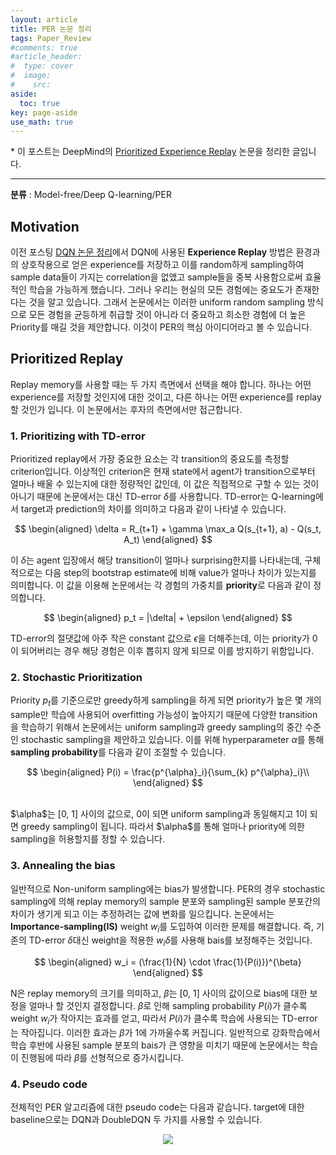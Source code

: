 ```yaml
---
layout: article
title: PER 논문 정리
tags: Paper_Review
#comments: true
#article_header:
#  type: cover
#  image:
#    src:
aside:
  toc: true
key: page-aside
use_math: true
---
```


\* 이 포스트는 DeepMind의 [Prioritized Experience Replay](https://arxiv.org/pdf/1511.05952.pdf) 논문을 정리한 글입니다.

----------------------------------------------------------------------

**분류** : Model-free/Deep Q-learning/PER


## Motivation

  이전 포스팅 [DQN 논문 정리](https://Lotymuah.github.io/2022/01/04/DQN-%EB%85%BC%EB%AC%B8-%EC%A0%95%EB%A6%AC.html)에서 DQN에 사용된 **Experience Replay** 방법은 환경과의 상호작용으로 얻은 experience를 저장하고 이를 random하게 sampling하여 sample data들이 가지는 correlation을 없앴고 sample들을 중복 사용함으로써 효율적인 학습을 가능하게 했습니다. 그러나 우리는 현실의 모든 경험에는 중요도가 존재한다는 것을 알고 있습니다. 그래서 논문에서는 이러한 uniform random sampling 방식으로 모든 경험을 균등하게 취급할 것이 아니라 더 중요하고 희소한 경험에 더 높은 Priority를 매길 것을 제안합니다. 이것이 PER의 핵심 아이디어라고 볼 수 있습니다.

## Prioritized Replay

  Replay memory를 사용할 때는 두 가지 측면에서 선택을 해야 합니다. 하나는 어떤 experience를 저장할 것인지에 대한 것이고, 다른 하나는 어떤 experience를 replay할 것인가 입니다. 이 논문에서는 후자의 측면에서만 접근합니다.

### 1. Prioritizing with TD-error

  Prioritized replay에서 가장 중요한 요소는 각 transition의 중요도를 측정할 criterion입니다. 이상적인 criterion은 현재 state에서 agent가 transition으로부터 얼마나 배울 수 있는지에 대한 정량적인 값인데, 이 값은 직접적으로 구할 수 있는 것이 아니기 때문에 논문에서는 대신 TD-error $\delta$를 사용합니다. TD-error는 Q-learning에서 target과 prediction의 차이를 의미하고 다음과 같이 나타낼 수 있습니다.

$$
\begin{aligned}
\delta = R_{t+1} + \gamma \max_a Q(s_{t+1}, a) - Q(s_t, A_t)
\end{aligned}
$$

  이 $\delta$는 agent 입장에서 해당 transition이 얼마나 surprising한지를 나타내는데, 구체적으로는 다음 step의 bootstrap estimate에 비해 value가 얼마나 차이가 있는지를 의미합니다. 이 값을 이용해 논문에서는 각 경험의 가중치를 **priority**로 다음과 같이 정의합니다.

$$
\begin{aligned}
p_t = |\delta| + \epsilon
\end{aligned}
$$

  TD-error의 절댓값에 아주 작은 constant 값으로 $\epsilon$을 더해주는데, 이는 priority가 0이 되어버리는 경우 해당 경험은 이후 뽑히지 않게 되므로 이를 방지하기 위함입니다.


### 2. Stochastic Prioritization

  Priority $p_t$를 기준으로만 greedy하게 sampling을 하게 되면 priority가 높은 몇 개의 sample만 학습에 사용되어 overfitting 가능성이 높아지기 때문에 다양한 transition을 학습하기 위해서 논문에서는 uniform sampling과 greedy sampling의 중간 수준인 stochastic sampling을 제안하고 있습니다. 이를 위해 hyperparameter $\alpha$를 통해 **sampling probability**를 다음과 같이 조절할 수 있습니다.

$$
\begin{aligned}
P(i) = \frac{p^{\alpha}_i}{\sum_{k} p^{\alpha}_i}\\
\end{aligned}
$$

<br/>
  $\alpha$는 [0, 1] 사이의 값으로, 0이 되면 uniform sampling과 동일해지고 1이 되면 greedy sampling이 됩니다. 따라서 $\alpha$를 통해 얼마나 priority에 의한 sampling을 허용할지를 정할 수 있습니다.


### 3. Annealing the bias

  일반적으로 Non-uniform sampling에는 bias가 발생합니다. PER의 경우 stochastic sampling에 의해 replay memory의 sample 분포와 sampling된 sample 분포간의 차이가 생기게 되고 이는 추정하려는 값에 변화를 일으킵니다. 논문에서는 **Importance-sampling(IS)** weight $w_i$를 도입하여 이러한 문제를 해결합니다. 즉, 기존의 TD-error $\delta$대신 weight을 적용한 $w_i \delta$를 사용해 bais를 보정해주는 것입니다.

$$
\begin{aligned}
w_i = (\frac{1}{N} \cdot \frac{1}{P(i)})^{\beta}
\end{aligned}
$$

  N은 replay memory의 크기를 의미하고, $\beta$는 [0, 1] 사이의 값이으로 bias에 대한 보정을 얼마나 할 것인지 결정합니다. $\beta$로 인해 sampling probability $P(i)$가 클수록 weight $w_i$가 작아지는 효과를 얻고, 따라서 $P(i)$가 클수록 학습에 사용되는 TD-error는 작아집니다. 이러한 효과는 $\beta$가 1에 가까울수록 커집니다. 일반적으로 강화학습에서 학습 후반에 사용된 sample 분포의 bais가 큰 영향을 미치기 때문에 논문에서는 학습이 진행됨에 따라 $\beta$를 선형적으로 증가시킵니다.


### 4. Pseudo code

  전체적인 PER 알고리즘에 대한 pseudo code는 다음과 같습니다. target에 대한 baseline으로는 DQN과 DoubleDQN 두 가지를 사용할 수 있습니다.

<p align="center"><img src="https://github.com/Lotymuah/Lotymuah.github.io/blob/master/PER_algorithm.JPG?raw=true"></p>
